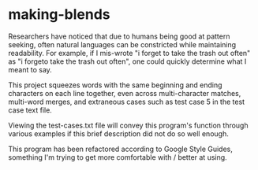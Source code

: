 # making-blends

Researchers have noticed that due to humans being good at pattern seeking, often natural languages can be constricted while 
maintaining readability. For example, if I mis-wrote "i forget to take the trash out often" as "i forgeto take the trash out
often", one could quickly determine what I meant to say.

This project squeezes words with the same beginning and ending characters on each line together, even across multi-character
matches, multi-word merges, and extraneous cases such as test case 5 in the test case text file.

Viewing the test-cases.txt file will convey this program's function through various examples if this brief description did not
do so well enough.

This program has been refactored according to Google Style Guides, something I'm trying to get more comfortable with / better at
using.
